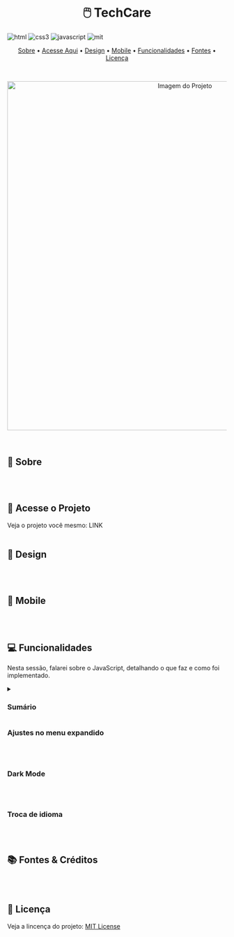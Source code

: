 [JAVASCRIPT__BADGE]: https://img.shields.io/badge/Javascript-000?style=for-the-badge&logo=javascript
[HTML__BADGE]: https://img.shields.io/badge/html5-%23E34F26.svg?style=for-the-badge&logo=html5&logoColor=white 
[CSS__BADGE]: https://img.shields.io/badge/css3-%231572B6.svg?style=for-the-badge&logo=css3&logoColor=white
[MIT__BADGE]: https://img.shields.io/github/license/Naereen/StrapDown.js.svg

<h1 align="center" style="font-weight: bold;">🖱️ TechCare</h1>

![html][HTML__BADGE]
![css3][CSS__BADGE]
![javascript][JAVASCRIPT__BADGE]
![mit][MIT__BADGE]

<p align="center">
  <a href="#sobre">Sobre</a> • 
  <a href="#acesso">Acesse Aqui</a> • 
  <a href="#design">Design</a> •
  <a href="#mobile">Mobile</a> •
  <a href="#funcionalidades">Funcionalidades</a> • 
  <a href="#fontes">Fontes</a> •
  <a href="#licenca">Licença</a>
</p>

<br>
<p align="center">
    <img src="" alt="Imagem do Projeto" width="800px">
</p>
<br>

<h2 id="sobre">📌 Sobre</h2>
<p></p>

<br>
<br>

<h2 id="acesso">🚀 Acesse o Projeto</h2>
Veja o projeto você mesmo: LINK

<br>
<br>

<h2 id="design">🎨 Design</h2>


<br>
<br>

<h2 id="mobile">📱 Mobile</h2>


<br>
<br>

<h2 id="funcionalidades">💻 Funcionalidades</h2>
<p>Nesta sessão, falarei sobre o JavaScript, detalhando o que faz e como foi implementado.</p>
<details>
  <summary><h3>Sumário</h3></summary>
  <ol>
    <li><a href="#menu">Ajustes no menu expandido</a></li>
    <li><a href="#dark">Dark Mode</a></li>
    <li><a href="#idioma">Troca de idioma</a></li>
  </ol>
</details>

<h3 id="menu">Ajustes no menu expandido</h3>



<br>
<br>

<h3 id="dark">Dark Mode</h3>


<br>
<br>

<h3 id="idioma">Troca de idioma</h3>


<br>
<br>

<h2 id="fontes">📚 Fontes & Créditos</h2>


<br>
<br>

<h2 id="licenca">📃 Licença</h2>
Veja a lincença do projeto: <a href="">MIT License</a>

<br>
<br>
